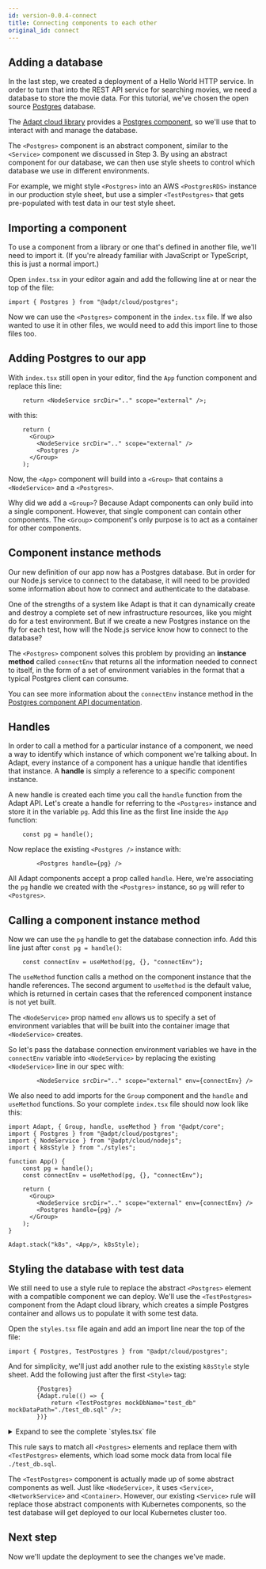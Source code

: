 ```yaml
---
id: version-0.0.4-connect
title: Connecting components to each other
original_id: connect
---
```


<!-- DOCTOC SKIP -->

## Adding a database

In the last step, we created a deployment of a Hello World HTTP service.
In order to turn that into the REST API service for searching movies, we need a database to store the movie data.
For this tutorial, we've chosen the open source [Postgres](https://www.postgresql.org/) database.

The [Adapt cloud library](../api/cloud/index.md) provides a [Postgres component](../api/cloud/cloud.postgres.postgres.md), so we'll use that to interact with and manage the database.

The `<Postgres>` component is an abstract component, similar to the `<Service>` component we discussed in Step 3.
By using an abstract component for our database, we can then use style sheets to control which database we use in different environments.

For example, we might style `<Postgres>` into an AWS `<PostgresRDS>` instance in our production style sheet, but use a simpler `<TestPostgres>` that gets pre-populated with test data in our test style sheet.

## Importing a component

To use a component from a library or one that's defined in another file, we'll need to import it.
(If you're already familiar with JavaScript or TypeScript, this is just a normal import.)

Open `index.tsx` in your editor again and add the following line at or near the top of the file:
```tsx
import { Postgres } from "@adpt/cloud/postgres";
```
Now we can use the `<Postgres>` component in the `index.tsx` file.
If we also wanted to use it in other files, we would need to add this import line to those files too.

## Adding Postgres to our app

With `index.tsx` still open in your editor, find the `App` function component and replace this line:
```tsx
    return <NodeService srcDir=".." scope="external" />;
```
with this:
```tsx
    return (
      <Group>
        <NodeService srcDir=".." scope="external" />
        <Postgres />
      </Group>
    );
```

Now, the `<App>` component will build into a `<Group>` that contains a `<NodeService>` and a `<Postgres>`.

Why did we add a `<Group>`?
Because Adapt components can only build into a single component.
However, that single component can contain other components.
The `<Group>` component's only purpose is to act as a container for other components.

## Component instance methods

Our new definition of our app now has a Postgres database.
But in order for our Node.js service to connect to the database, it will need to be provided some information about how to connect and authenticate to the database.

One of the strengths of a system like Adapt is that it can dynamically create and destroy a complete set of new infrastructure resources, like you might do for a test environment.
But if we create a new Postgres instance on the fly for each test, how will the Node.js service know how to connect to the database?

The `<Postgres>` component solves this problem by providing an **instance method** called `connectEnv` that returns all the information needed to connect to itself, in the form of a set of environment variables in the format that a typical Postgres client can consume.

You can see more information about the `connectEnv` instance method in the [Postgres component API documentation](../api/cloud/cloud.postgres.postgres.md).

## Handles

In order to call a method for a particular instance of a component, we need a way to identify which instance of which component we're talking about.
In Adapt, every instance of a component has a unique handle that identifies that instance.
A **handle** is simply a reference to a specific component instance.

A new handle is created each time you call the `handle` function from the Adapt API.
Let's create a handle for referring to the `<Postgres>` instance and store it in the variable `pg`.
Add this line as the first line inside the `App` function:
```tsx
    const pg = handle();
```

Now replace the existing `<Postgres />` instance with:
```tsx
        <Postgres handle={pg} />
```
All Adapt components accept a prop called `handle`.
Here, we're associating the `pg` handle we created with the `<Postgres>` instance, so `pg` will refer to `<Postgres>`.

## Calling a component instance method

Now we can use the `pg` handle to get the database connection info. Add this line just after `const pg = handle()`:
```tsx
    const connectEnv = useMethod(pg, {}, "connectEnv");
```
The `useMethod` function calls a method on the component instance that the handle references.
The second argument to `useMethod` is the default value, which is returned in certain cases that the referenced component instance is not yet built.

The `<NodeService>` prop named `env` allows us to specify a set of environment variables that will be built into the container image that `<NodeService>` creates.

So let's pass the database connection environment variables we have in the `connectEnv` variable into `<NodeService>` by replacing the existing `<NodeService>` line in our spec with:
```tsx
        <NodeService srcDir=".." scope="external" env={connectEnv} />
```

We also need to add imports for the `Group` component and the `handle` and `useMethod` functions.
So your complete `index.tsx` file should now look like this:
<!-- doctest file-replace { file: "index.tsx" } -->

```tsx
import Adapt, { Group, handle, useMethod } from "@adpt/core";
import { Postgres } from "@adpt/cloud/postgres";
import { NodeService } from "@adpt/cloud/nodejs";
import { k8sStyle } from "./styles";

function App() {
    const pg = handle();
    const connectEnv = useMethod(pg, {}, "connectEnv");

    return (
      <Group>
        <NodeService srcDir=".." scope="external" env={connectEnv} />
        <Postgres handle={pg} />
      </Group>
    );
}

Adapt.stack("k8s", <App/>, k8sStyle);
```

## Styling the database with test data

We still need to use a style rule to replace the abstract `<Postgres>` element with a compatible component we can deploy.
We'll use the `<TestPostgres>` component from the Adapt cloud library, which creates a simple Postgres container and allows us to populate it with some test data.

Open the `styles.tsx` file again and add an import line near the top of the file:
```tsx
import { Postgres, TestPostgres } from "@adpt/cloud/postgres";
```

And for simplicity, we'll just add another rule to the existing `k8sStyle` style sheet.
Add the following just after the first `<Style>` tag:
```tsx
        {Postgres}
        {Adapt.rule(() => {
            return <TestPostgres mockDbName="test_db" mockDataPath="./test_db.sql" />;
        })}
```

<details>
<summary>Expand to see the complete `styles.tsx` file</summary>

<!-- doctest file-replace { file: "styles.tsx" } -->

```tsx
import Adapt, { Style } from "@adpt/core";
import { Service, ServiceProps } from "@adpt/cloud";
import { ServiceDeployment } from "@adpt/cloud/k8s";
import { Postgres, TestPostgres } from "@adpt/cloud/postgres";

export function kubeconfig() {
    return {
        kubeconfig: require("./kubeconfig.json")
    };
}

/*
 * Kubernetes testing style
 */
export const k8sStyle =
    <Style>
        {Postgres}
        {Adapt.rule(() => {
            return <TestPostgres mockDbName="test_db" mockDataPath="./test_db.sql" />;
        })}

        {Service}
        {Adapt.rule((matchedProps) => {
            const { handle, ...remainingProps } = matchedProps;
            return <ServiceDeployment config={kubeconfig()} {...remainingProps} />;
        })}
    </Style>;
```
</details>

This rule says to match all `<Postgres>` elements and replace them with `<TestPostgres>` elements, which load some mock data from local file `./test_db.sql`.

The `<TestPostgres>` component is actually made up of some abstract components as well.
Just like `<NodeService>`, it uses `<Service>`, `<NetworkService>` and `<Container>`.
However, our existing `<Service>` rule will replace those abstract components with Kubernetes components, so the test database will get deployed to our local Kubernetes cluster too.

## Next step

Now we'll update the deployment to see the changes we've made.

